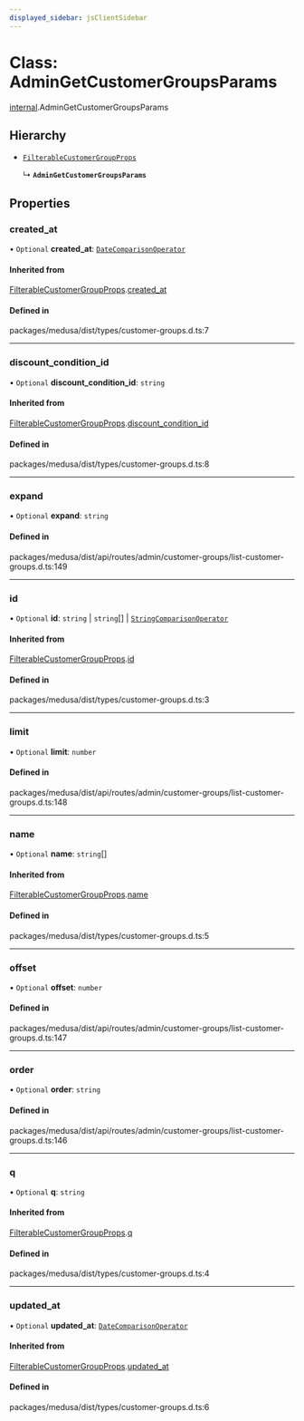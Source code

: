 ```yaml
---
displayed_sidebar: jsClientSidebar
---
```


# Class: AdminGetCustomerGroupsParams

[internal](../modules/internal-6.md).AdminGetCustomerGroupsParams

## Hierarchy

- [`FilterableCustomerGroupProps`](internal-6.FilterableCustomerGroupProps.md)

  ↳ **`AdminGetCustomerGroupsParams`**

## Properties

### created\_at

• `Optional` **created\_at**: [`DateComparisonOperator`](internal-2.DateComparisonOperator.md)

#### Inherited from

[FilterableCustomerGroupProps](internal-6.FilterableCustomerGroupProps.md).[created_at](internal-6.FilterableCustomerGroupProps.md#created_at)

#### Defined in

packages/medusa/dist/types/customer-groups.d.ts:7

___

### discount\_condition\_id

• `Optional` **discount\_condition\_id**: `string`

#### Inherited from

[FilterableCustomerGroupProps](internal-6.FilterableCustomerGroupProps.md).[discount_condition_id](internal-6.FilterableCustomerGroupProps.md#discount_condition_id)

#### Defined in

packages/medusa/dist/types/customer-groups.d.ts:8

___

### expand

• `Optional` **expand**: `string`

#### Defined in

packages/medusa/dist/api/routes/admin/customer-groups/list-customer-groups.d.ts:149

___

### id

• `Optional` **id**: `string` \| `string`[] \| [`StringComparisonOperator`](internal-6.StringComparisonOperator.md)

#### Inherited from

[FilterableCustomerGroupProps](internal-6.FilterableCustomerGroupProps.md).[id](internal-6.FilterableCustomerGroupProps.md#id)

#### Defined in

packages/medusa/dist/types/customer-groups.d.ts:3

___

### limit

• `Optional` **limit**: `number`

#### Defined in

packages/medusa/dist/api/routes/admin/customer-groups/list-customer-groups.d.ts:148

___

### name

• `Optional` **name**: `string`[]

#### Inherited from

[FilterableCustomerGroupProps](internal-6.FilterableCustomerGroupProps.md).[name](internal-6.FilterableCustomerGroupProps.md#name)

#### Defined in

packages/medusa/dist/types/customer-groups.d.ts:5

___

### offset

• `Optional` **offset**: `number`

#### Defined in

packages/medusa/dist/api/routes/admin/customer-groups/list-customer-groups.d.ts:147

___

### order

• `Optional` **order**: `string`

#### Defined in

packages/medusa/dist/api/routes/admin/customer-groups/list-customer-groups.d.ts:146

___

### q

• `Optional` **q**: `string`

#### Inherited from

[FilterableCustomerGroupProps](internal-6.FilterableCustomerGroupProps.md).[q](internal-6.FilterableCustomerGroupProps.md#q)

#### Defined in

packages/medusa/dist/types/customer-groups.d.ts:4

___

### updated\_at

• `Optional` **updated\_at**: [`DateComparisonOperator`](internal-2.DateComparisonOperator.md)

#### Inherited from

[FilterableCustomerGroupProps](internal-6.FilterableCustomerGroupProps.md).[updated_at](internal-6.FilterableCustomerGroupProps.md#updated_at)

#### Defined in

packages/medusa/dist/types/customer-groups.d.ts:6
